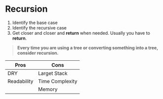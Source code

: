 # Recursion

1. Identify the base case
2. Identify the recursive case
3. Get closer and closer and <b>return</b> when needed. Usually you have to <b>return</b>.

> <b>Every time you are using a tree or converting something into a tree, consider recursion.</b>


|     Pros       |     Cons       |
|----------------|----------------|
|  DRY           | Larget Stack   |
|  Readability   | Time Complexity|
|                | Memory         |
